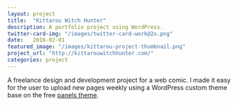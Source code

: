 ```yaml
---
layout: project
title:  "Kittarou Witch Hunter"
description: A portfolio project using WordPress.
twitter-card-img: "/images/twitter-card-work@2x.png"
date:   2016-02-01
featured_image: "/images/kittarou-project-thumbnail.png"
project_url: "http://kittarouwitchhunter.com/"
categories: project
---
```


A freelance design and development project for a web comic. I made it easy for the user to upload new pages weekly using a WordPress custom theme base on the free [panels theme](https://wordpress.org/themes/panel/).
